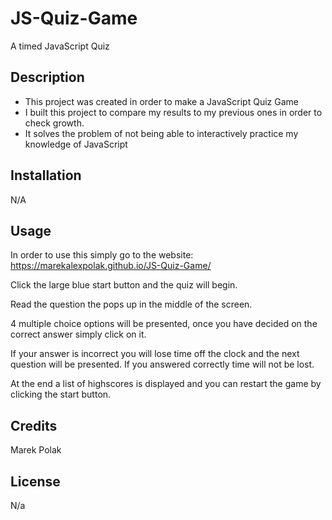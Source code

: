 # JS-Quiz-Game
A timed JavaScript Quiz

## Description

- This project was created in order to make a JavaScript Quiz Game
- I built this project to compare my results to my previous ones in order to check growth.
- It solves the problem of not being able to interactively practice my knowledge of JavaScript

## Installation

N/A

## Usage

In order to use this simply go to the website: https://marekalexpolak.github.io/JS-Quiz-Game/

Click the large blue start button and the quiz will begin.

Read the question the pops up in the middle of the screen.

4 multiple choice options will be presented, once you have decided on the correct answer simply click on it.

If your answer is incorrect you will lose time off the clock and the next question will be presented. If you 
answered correctly time will not be lost.

At the end a list of highscores is displayed and you can restart the game by clicking the start button.

## Credits

Marek Polak

## License

N/a

